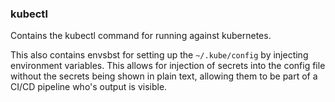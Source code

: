 ### kubectl

Contains the kubectl command for running against kubernetes.

This also contains envsbst for setting up the `~/.kube/config` by injecting
environment variables. This allows for injection of secrets into the config
file without the secrets being shown in plain text, allowing them to be part
of a CI/CD pipeline who's output is visible.
